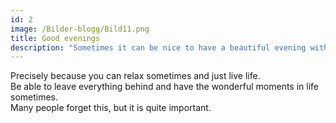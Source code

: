 ```yaml
---
id: 2
image: /Bilder-blogg/Bild11.png
title: Good evenings
description: "Sometimes it can be nice to have a beautiful evening with sunset and warm air next to you."
---
```


Precisely because you can relax sometimes and just live life.  
Be able to leave everything behind and have the wonderful moments in life sometimes.  
Many people forget this, but it is quite important.
